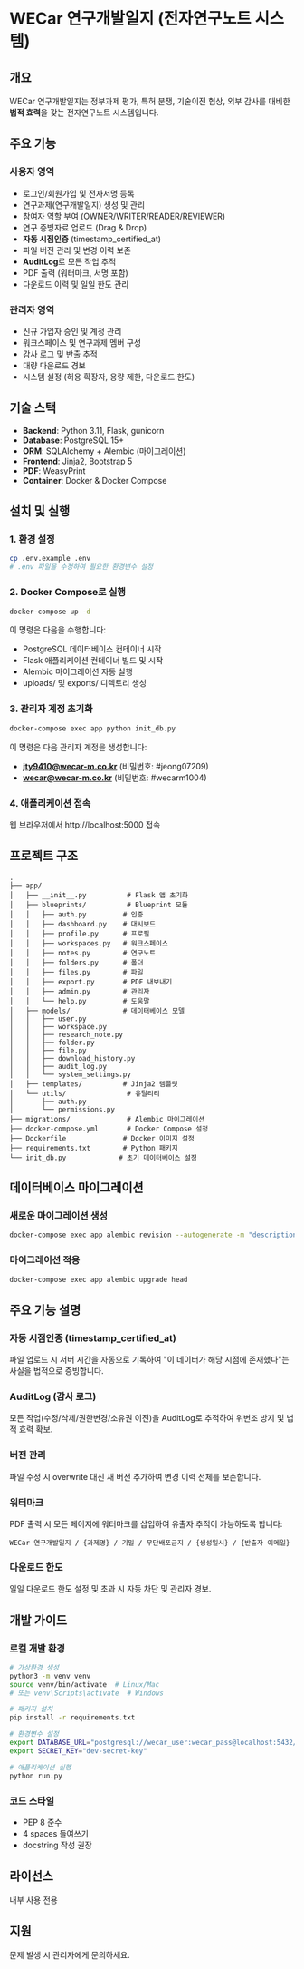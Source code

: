 # WECar 연구개발일지 (전자연구노트 시스템)

## 개요

WECar 연구개발일지는 정부과제 평가, 특허 분쟁, 기술이전 협상, 외부 감사를 대비한 **법적 효력**을 갖는 전자연구노트 시스템입니다.

## 주요 기능

### 사용자 영역
- 로그인/회원가입 및 전자서명 등록
- 연구과제(연구개발일지) 생성 및 관리
- 참여자 역할 부여 (OWNER/WRITER/READER/REVIEWER)
- 연구 증빙자료 업로드 (Drag & Drop)
- **자동 시점인증** (timestamp_certified_at)
- 파일 버전 관리 및 변경 이력 보존
- **AuditLog**로 모든 작업 추적
- PDF 출력 (워터마크, 서명 포함)
- 다운로드 이력 및 일일 한도 관리

### 관리자 영역
- 신규 가입자 승인 및 계정 관리
- 워크스페이스 및 연구과제 멤버 구성
- 감사 로그 및 반출 추적
- 대량 다운로드 경보
- 시스템 설정 (허용 확장자, 용량 제한, 다운로드 한도)

## 기술 스택

- **Backend**: Python 3.11, Flask, gunicorn
- **Database**: PostgreSQL 15+
- **ORM**: SQLAlchemy + Alembic (마이그레이션)
- **Frontend**: Jinja2, Bootstrap 5
- **PDF**: WeasyPrint
- **Container**: Docker & Docker Compose

## 설치 및 실행

### 1. 환경 설정

```bash
cp .env.example .env
# .env 파일을 수정하여 필요한 환경변수 설정
```

### 2. Docker Compose로 실행

```bash
docker-compose up -d
```

이 명령은 다음을 수행합니다:
- PostgreSQL 데이터베이스 컨테이너 시작
- Flask 애플리케이션 컨테이너 빌드 및 시작
- Alembic 마이그레이션 자동 실행
- uploads/ 및 exports/ 디렉토리 생성

### 3. 관리자 계정 초기화

```bash
docker-compose exec app python init_db.py
```

이 명령은 다음 관리자 계정을 생성합니다:
- **jty9410@wecar-m.co.kr** (비밀번호: #jeong07209)
- **wecar@wecar-m.co.kr** (비밀번호: #wecarm1004)

### 4. 애플리케이션 접속

웹 브라우저에서 http://localhost:5000 접속

## 프로젝트 구조

```
.
├── app/
│   ├── __init__.py          # Flask 앱 초기화
│   ├── blueprints/          # Blueprint 모듈
│   │   ├── auth.py         # 인증
│   │   ├── dashboard.py    # 대시보드
│   │   ├── profile.py      # 프로필
│   │   ├── workspaces.py   # 워크스페이스
│   │   ├── notes.py        # 연구노트
│   │   ├── folders.py      # 폴더
│   │   ├── files.py        # 파일
│   │   ├── export.py       # PDF 내보내기
│   │   ├── admin.py        # 관리자
│   │   └── help.py         # 도움말
│   ├── models/             # 데이터베이스 모델
│   │   ├── user.py
│   │   ├── workspace.py
│   │   ├── research_note.py
│   │   ├── folder.py
│   │   ├── file.py
│   │   ├── download_history.py
│   │   ├── audit_log.py
│   │   └── system_settings.py
│   ├── templates/          # Jinja2 템플릿
│   └── utils/               # 유틸리티
│       ├── auth.py
│       └── permissions.py
├── migrations/              # Alembic 마이그레이션
├── docker-compose.yml       # Docker Compose 설정
├── Dockerfile              # Docker 이미지 설정
├── requirements.txt        # Python 패키지
└── init_db.py             # 초기 데이터베이스 설정
```

## 데이터베이스 마이그레이션

### 새로운 마이그레이션 생성

```bash
docker-compose exec app alembic revision --autogenerate -m "description"
```

### 마이그레이션 적용

```bash
docker-compose exec app alembic upgrade head
```

## 주요 기능 설명

### 자동 시점인증 (timestamp_certified_at)

파일 업로드 시 서버 시간을 자동으로 기록하여 "이 데이터가 해당 시점에 존재했다"는 사실을 법적으로 증빙합니다.

### AuditLog (감사 로그)

모든 작업(수정/삭제/권한변경/소유권 이전)을 AuditLog로 추적하여 위변조 방지 및 법적 효력 확보.

### 버전 관리

파일 수정 시 overwrite 대신 새 버전 추가하여 변경 이력 전체를 보존합니다.

### 워터마크

PDF 출력 시 모든 페이지에 워터마크를 삽입하여 유출자 추적이 가능하도록 합니다:
```
WECar 연구개발일지 / {과제명} / 기밀 / 무단배포금지 / {생성일시} / {반출자 이메일}
```

### 다운로드 한도

일일 다운로드 한도 설정 및 초과 시 자동 차단 및 관리자 경보.

## 개발 가이드

### 로컬 개발 환경

```bash
# 가상환경 생성
python3 -m venv venv
source venv/bin/activate  # Linux/Mac
# 또는 venv\Scripts\activate  # Windows

# 패키지 설치
pip install -r requirements.txt

# 환경변수 설정
export DATABASE_URL="postgresql://wecar_user:wecar_pass@localhost:5432/wecar_db"
export SECRET_KEY="dev-secret-key"

# 애플리케이션 실행
python run.py
```

### 코드 스타일

- PEP 8 준수
- 4 spaces 들여쓰기
- docstring 작성 권장

## 라이선스

내부 사용 전용

## 지원

문제 발생 시 관리자에게 문의하세요.

